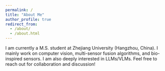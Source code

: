 ```yaml
---
permalink: /
title: "About Me"
author_profile: true
redirect_from: 
  - /about/
  - /about.html
---
```


I am currently a M.S. student at Zhejiang University (Hangzhou, China). I mainly work on computer vision, multi-sensor fusion algorithms, and bio-inspired sensors. I am also deeply interested in LLMs/VLMs. Feel free to reach out for collaboration and discussion!
